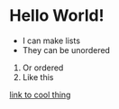 # Hello World!

  * I can make lists
  * They can be unordered

 1. Or ordered
 2. Like this

[link to cool thing](google.com)
